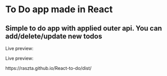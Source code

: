 # To Do app made in React
<h2>Simple to do app with applied outer api. You can add/delete/update new todos</h2>
<p>Live preview:</p>
<p>Live preview:</p>
<p>https://raszta.github.io/React-to-do/dist/</p>

